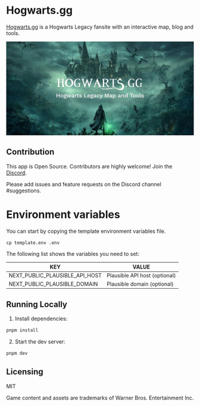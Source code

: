 # Hogwarts.gg

[Hogwarts.gg](https://hogwarts.th.gl) is a Hogwarts Legacy fansite with an interactive map, blog and tools.

![](/assets/social.jpg)

## Contribution

This app is Open Source. Contributors are highly welcome!
Join the [Discord](https://discord.com/invite/NTZu8Px).

Please add issues and feature requests on the Discord channel #suggestions.

# Environment variables

You can start by copying the template environment variables file.

```
cp template.env .env
```

The following list shows the variables you need to set:

| KEY                            | VALUE                         |
| ------------------------------ | ----------------------------- |
| NEXT_PUBLIC_PLAUSIBLE_API_HOST | Plausible API host (optional) |
| NEXT_PUBLIC_PLAUSIBLE_DOMAIN   | Plausible domain (optional)   |

## Running Locally

1. Install dependencies:

```sh
pnpm install
```

2. Start the dev server:

```sh
pnpm dev
```

## Licensing

MIT

Game content and assets are trademarks of Warner Bros. Entertainment Inc.
